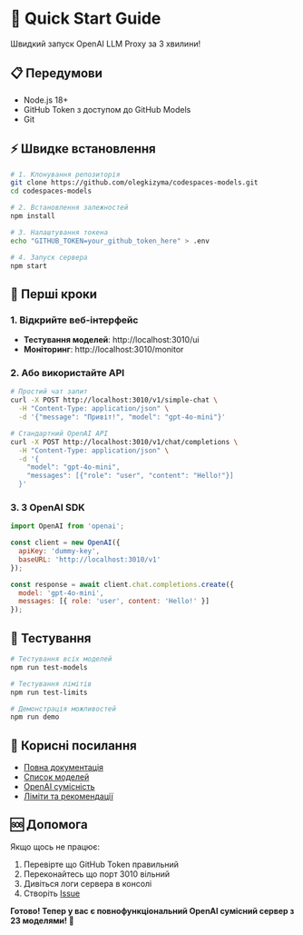# 🚀 Quick Start Guide

Швидкий запуск OpenAI LLM Proxy за 3 хвилини!

## 📋 Передумови

- Node.js 18+ 
- GitHub Token з доступом до GitHub Models
- Git

## ⚡ Швидке встановлення

```bash
# 1. Клонування репозиторія
git clone https://github.com/olegkizyma/codespaces-models.git
cd codespaces-models

# 2. Встановлення залежностей  
npm install

# 3. Налаштування токена
echo "GITHUB_TOKEN=your_github_token_here" > .env

# 4. Запуск сервера
npm start
```

## 🎯 Перші кроки

### 1. Відкрийте веб-інтерфейс
- **Тестування моделей**: http://localhost:3010/ui
- **Моніторинг**: http://localhost:3010/monitor

### 2. Або використайте API

```bash
# Простий чат запит
curl -X POST http://localhost:3010/v1/simple-chat \
  -H "Content-Type: application/json" \
  -d '{"message": "Привіт!", "model": "gpt-4o-mini"}'

# Стандартний OpenAI API
curl -X POST http://localhost:3010/v1/chat/completions \
  -H "Content-Type: application/json" \
  -d '{
    "model": "gpt-4o-mini",
    "messages": [{"role": "user", "content": "Hello!"}]
  }'
```

### 3. З OpenAI SDK

```javascript
import OpenAI from 'openai';

const client = new OpenAI({
  apiKey: 'dummy-key',
  baseURL: 'http://localhost:3010/v1'
});

const response = await client.chat.completions.create({
  model: 'gpt-4o-mini',
  messages: [{ role: 'user', content: 'Hello!' }]
});
```

## 🧪 Тестування

```bash
# Тестування всіх моделей
npm run test-models

# Тестування лімітів
npm run test-limits

# Демонстрація можливостей  
npm run demo
```

## 🔗 Корисні посилання

- [Повна документація](README.md)
- [Список моделей](AVAILABLE_MODELS.md) 
- [OpenAI сумісність](STANDARD_OPENAI_API.md)
- [Ліміти та рекомендації](MODEL_LIMITS_RECOMMENDATIONS.md)

## 🆘 Допомога

Якщо щось не працює:

1. Перевірте що GitHub Token правильний
2. Переконайтесь що порт 3010 вільний
3. Дивіться логи сервера в консолі
4. Створіть [Issue](https://github.com/olegkizyma/codespaces-models/issues)

**Готово! Тепер у вас є повнофункціональний OpenAI сумісний сервер з 23 моделями! 🎉**
